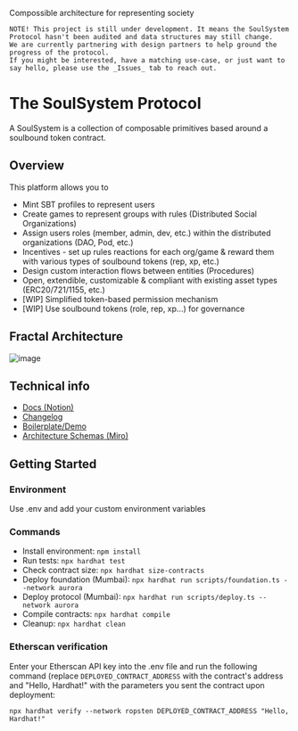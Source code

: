 Compossible architecture for representing society

```
NOTE! This project is still under development. It means the SoulSystem Protocol hasn't been audited and data structures may still change. 
We are currently partnering with design partners to help ground the progress of the protocol. 
If you might be interested, have a matching use-case, or just want to say hello, please use the _Issues_ tab to reach out.  
```


# The SoulSystem Protocol 

A SoulSystem is a collection of composable primitives based around a soulbound token contract.


## Overview

This platform allows you to

- Mint SBT profiles to represent users 
- Create games to represent groups with rules (Distributed Social Organizations)
- Assign users roles (member, admin, dev, etc.) within the distributed organizations (DAO, Pod, etc.)
- Incentives - set up rules reactions for each org/game & reward them with various types of soulbound tokens (rep, xp, etc.)
- Design custom interaction flows between entities (Procedures)
- Open, extendible, customizable & compliant with existing asset types (ERC20/721/1155, etc.)
- [WIP] Simplified token-based permission mechanism 
- [WIP] Use soulbound tokens (role, rep, xp...) for governance

## Fractal Architecture

![image](https://user-images.githubusercontent.com/5618090/208204563-860d1dcd-ffee-44a1-8c0b-4dfb0791e96e.png)

## Technical info

- [Docs (Notion)](https://www.notion.so/virtualbrick/Contracts-4e383eb032e34cd08d5f035dee2dd9bb)
- [Changelog](https://github.com/MentorDAO/BountyProtocol/releases)
- [Boilerplate/Demo](https://www.soulsystem.app)
- [Architecture Schemas (Miro)](https://miro.com/app/board/uXjVOH541OI=/?share_link_id=612732936883)
## Getting Started

### Environment

Use .env and add your custom environment variables

### Commands

- Install environment: `npm install`
- Run tests: `npx hardhat test`
- Check contract size: `npx hardhat size-contracts`
- Deploy foundation (Mumbai): `npx hardhat run scripts/foundation.ts --network aurora`
- Deploy protocol (Mumbai): `npx hardhat run scripts/deploy.ts --network aurora`
- Compile contracts: `npx hardhat compile`
- Cleanup: `npx hardhat clean`

### Etherscan verification

Enter your Etherscan API key into the .env file and run the following command 
(replace `DEPLOYED_CONTRACT_ADDRESS` with the contract's address and "Hello, Hardhat!" with the parameters you sent the contract upon deployment:

```shell
npx hardhat verify --network ropsten DEPLOYED_CONTRACT_ADDRESS "Hello, Hardhat!"
```
